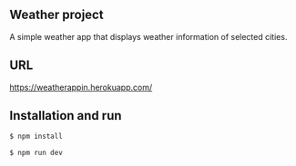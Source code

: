 ## Weather project
A simple weather app that displays weather information of selected cities.

## URL
https://weatherappin.herokuapp.com/

## Installation and run

```bash
$ npm install
```

```bash
$ npm run dev
```
